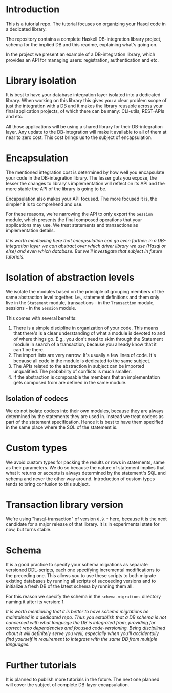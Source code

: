 # Introduction

This is a tutorial repo. The tutorial focuses on organizing your Hasql code in a dedicated library.

The repository contains a complete Haskell DB-integration library project, schema for the implied DB and this readme, explaining what's going on.

In the project we present an example of a DB-integration library, which provides an API for managing users: registration, authentication and etc.

# Library isolation

It is best to have your database integration layer isolated into a dedicated library. When working on this library this gives you a clear problem scope of just the integration with a DB and it makes the library reusable across your final application projects, of which there can be many: CLI-utils, REST-APIs and etc.

All those applications will be using a shared library for their DB-integration layer. Any update to the DB-integration will make it available to all of them at near to zero cost. This cost brings us to the subject of encapsulation.

# Encapsulation

The mentioned integration cost is determined by how well you encapsulate your code in the DB-integration library. The lesser guts you expose, the lesser the changes to library's implementation will reflect on its API and the more stable the API of the library is going to be.

Encapsulation also makes your API focused. The more focused it is, the simpler it is to comprehend and use.

For these reasons, we're narrowing the API to only export the `Session` module, which presents the final composed operations that your applications may use. We treat statements and transactions as implementation details.

_It is worth mentioning here that encapsulation can go even further: in a DB-integration layer we can abstract over which driver library we use (Hasql or else) and even which database. But we'll investigate that subject in future tutorials._

# Isolation of abstraction levels

We isolate the modules based on the principle of grouping members of the same abstraction level together. I.e., statement definitions and them only live in the `Statement` module, transactions - in the `Transaction` module, sessions - in the `Session` module.

This comes with several benefits:

1. There is a simple discipline in organization of your code. This means that there's is a clear understanding of what a module is devoted to and of where things go. E.g., you don't need to skim through the Statement module in search of a transaction, because you already know that it can't be there.
1. The import lists are very narrow. It's usually a few lines of code. It's because all code in the module is dedicated to the same subject.
1. The APIs related to the abstraction in subject can be imported unqualified. The probability of conflicts is much smaller.
1. If the abstraction is composable the members that an implementation gets composed from are defined in the same module.

## Isolation of codecs

We do not isolate codecs into their own modules, because they are always determined by the statements they are used in. Instead we treat codecs as part of the statement specification. Hence it is best to have them specified in the same place where the SQL of the statement is.

# Custom types

We avoid custom types for packing the results or rows in statements, same as their parameters. We do so because the nature of statement implies that what it returns or accepts is always determined by the statement's SQL and schema and never the other way around. Introduction of custom types tends to bring confusion to this subject.

# Transaction library version

We're using "hasql-transaction" of version `0.9.*` here, because it is the next candidate for a major release of that library. It is in experimental state for now, but turns stable.

# Schema

It is a good practice to specify your schema migrations as separate versioned DDL-scripts, each one specifying incremental modifications to the preceding one. This allows you to use these scripts to both migrate existing databases by running all scripts of succeeding versions and to initialize a fresh DB of the latest schema by running them all.

For this reason we specify the schema in the `schema-migrations` directory naming it after its version: 1.

_It is worth mentioning that it is better to have schema migrations be maintained in a dedicated repo. Thus you establish that a DB schema is not concerned with what language the DB is integrated from, providing for correct repo dependencies and focused code-versioning. Being disciplined about it will definitely serve you well, especially when you'll accidentally find yourself in requirement to integrate with the same DB from multiple languages._

# Further tutorials

It is planned to publish more tutorials in the future. The next one planned will cover the subject of complete DB-layer encapsulation.
